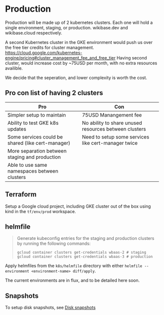 # Production

Production will be made up of 2 kubernetes clusters.
Each one will hold a single environment, staging, or production.
wikibase.dev and wikibase.cloud respectively.

A second Kubernetes cluster in the GKE environment would push us over the free tier credits for cluster management.
https://cloud.google.com/kubernetes-engine/pricing#cluster_management_fee_and_free_tier
Having second cluster, would increase cost by ~75USD per month, with no extra resources availible.

We decide that the seperation, and lower complexity is worth the cost.

## Pro con list of having 2 clusters

| Pro                   | Con                   |
| --------------------- | --------------------- |
| Simpler setup to maintain                 | 75USD Manangement fee |
| Ability to test GKE k8s updates | No ability to share unused resources between clusters |
| Some services could be shared (like cert-manager) | Need to setup some services like cert-manager twice |
| More separation between staging and production | |
| Able to use same namespaces between clusters | |

## Terraform

Setup a Google cloud project, including GKE cluster out of the box using kind in the `tf/env/prod` workspace.

## helmfile

> Generate kubeconfig entries for the staging and production clusters by running the following commands:
>
> ```
> gcloud container clusters get-credentials wbaas-2 # staging
> gcloud container clusters get-credentials wbaas-3 # production 
> ```


Apply helmfiles from the `k8s/helmfile` directory with either `helmfile --environment <environment-name> diff/apply`.

The current environments are in flux, and to be detailed here soon.

## Snapshots

To setup disk snapshots, see [Disk snapshots](disk-snapshots.md)
